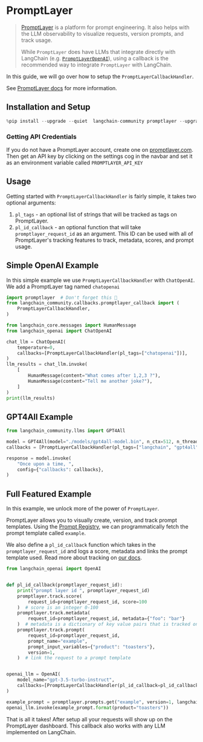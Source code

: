 # PromptLayer

>[PromptLayer](https://docs.promptlayer.com/introduction) is a platform for prompt engineering. It also helps with the LLM observability to visualize requests, version prompts, and track usage.
>
>While `PromptLayer` does have LLMs that integrate directly with LangChain (e.g. [`PromptLayerOpenAI`](/oss/integrations/llms/promptlayer_openai)), using a callback is the recommended way to integrate `PromptLayer` with LangChain.

In this guide, we will go over how to setup the `PromptLayerCallbackHandler`. 

See [PromptLayer docs](https://docs.promptlayer.com/languages/langchain) for more information.

## Installation and Setup


```python
%pip install --upgrade --quiet  langchain-community promptlayer --upgrade
```

### Getting API Credentials

If you do not have a PromptLayer account, create one on [promptlayer.com](https://www.promptlayer.com). Then get an API key by clicking on the settings cog in the navbar and
set it as an environment variable called `PROMPTLAYER_API_KEY`


## Usage

Getting started with `PromptLayerCallbackHandler` is fairly simple, it takes two optional arguments:
1. `pl_tags` - an optional list of strings that will be tracked as tags on PromptLayer.
2. `pl_id_callback` - an optional function that will take `promptlayer_request_id` as an argument. This ID can be used with all of PromptLayer's tracking features to track, metadata, scores, and prompt usage.

## Simple OpenAI Example

In this simple example we use `PromptLayerCallbackHandler` with `ChatOpenAI`. We add a PromptLayer tag named `chatopenai`


```python
import promptlayer  # Don't forget this 🍰
from langchain_community.callbacks.promptlayer_callback import (
    PromptLayerCallbackHandler,
)
```


```python
from langchain_core.messages import HumanMessage
from langchain_openai import ChatOpenAI

chat_llm = ChatOpenAI(
    temperature=0,
    callbacks=[PromptLayerCallbackHandler(pl_tags=["chatopenai"])],
)
llm_results = chat_llm.invoke(
    [
        HumanMessage(content="What comes after 1,2,3 ?"),
        HumanMessage(content="Tell me another joke?"),
    ]
)
print(llm_results)
```

## GPT4All Example


```python
from langchain_community.llms import GPT4All

model = GPT4All(model="./models/gpt4all-model.bin", n_ctx=512, n_threads=8)
callbacks = [PromptLayerCallbackHandler(pl_tags=["langchain", "gpt4all"])]

response = model.invoke(
    "Once upon a time, ",
    config={"callbacks": callbacks},
)
```

## Full Featured Example

In this example, we unlock more of the power of `PromptLayer`.

PromptLayer allows you to visually create, version, and track prompt templates. Using the [Prompt Registry](https://docs.promptlayer.com/features/prompt-registry), we can programmatically fetch the prompt template called `example`.

We also define a `pl_id_callback` function which takes in the `promptlayer_request_id` and logs a score, metadata and links the prompt template used. Read more about tracking on [our docs](https://docs.promptlayer.com/features/prompt-history/request-id).


```python
from langchain_openai import OpenAI


def pl_id_callback(promptlayer_request_id):
    print("prompt layer id ", promptlayer_request_id)
    promptlayer.track.score(
        request_id=promptlayer_request_id, score=100
    )  # score is an integer 0-100
    promptlayer.track.metadata(
        request_id=promptlayer_request_id, metadata={"foo": "bar"}
    )  # metadata is a dictionary of key value pairs that is tracked on PromptLayer
    promptlayer.track.prompt(
        request_id=promptlayer_request_id,
        prompt_name="example",
        prompt_input_variables={"product": "toasters"},
        version=1,
    )  # link the request to a prompt template


openai_llm = OpenAI(
    model_name="gpt-3.5-turbo-instruct",
    callbacks=[PromptLayerCallbackHandler(pl_id_callback=pl_id_callback)],
)

example_prompt = promptlayer.prompts.get("example", version=1, langchain=True)
openai_llm.invoke(example_prompt.format(product="toasters"))
```

That is all it takes! After setup all your requests will show up on the PromptLayer dashboard.
This callback also works with any LLM implemented on LangChain.

